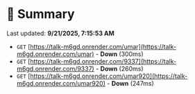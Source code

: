 # 📖 Summary
Last updated: **9/21/2025, 7:15:53 AM**

- `GET` [https://talk-m6gd.onrender.com/umar](https://talk-m6gd.onrender.com/umar) - **Down** (300ms)
- `GET` [https://talk-m6gd.onrender.com/9337](https://talk-m6gd.onrender.com/9337) - **Down** (260ms)
- `GET` [https://talk-m6gd.onrender.com/umar920](https://talk-m6gd.onrender.com/umar920) - **Down** (247ms)
